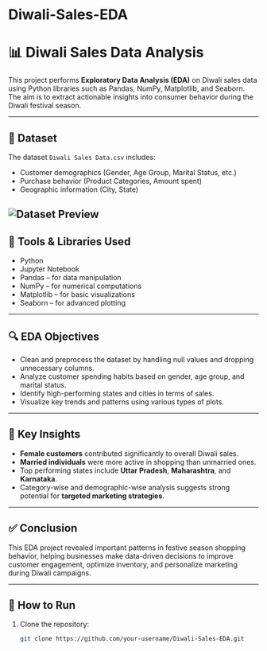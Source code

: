 # Diwali-Sales-EDA
# 📊 Diwali Sales Data Analysis

This project performs **Exploratory Data Analysis (EDA)** on Diwali sales data using Python libraries such as Pandas, NumPy, Matplotlib, and Seaborn. The aim is to extract actionable insights into consumer behavior during the Diwali festival season.

---

## 📁 Dataset

The dataset `Diwali Sales Data.csv` includes:

- Customer demographics (Gender, Age Group, Marital Status, etc.)
- Purchase behavior (Product Categories, Amount spent)
- Geographic information (City, State)

![Dataset Preview](Screenshot2025-05-09172519.png)
---

## 🔧 Tools & Libraries Used

- Python
- Jupyter Notebook
- Pandas – for data manipulation
- NumPy – for numerical computations
- Matplotlib – for basic visualizations
- Seaborn – for advanced plotting

---

## 🔍 EDA Objectives

- Clean and preprocess the dataset by handling null values and dropping unnecessary columns.
- Analyze customer spending habits based on gender, age group, and marital status.
- Identify high-performing states and cities in terms of sales.
- Visualize key trends and patterns using various types of plots.

---

## 📌 Key Insights

- **Female customers** contributed significantly to overall Diwali sales.
- **Married individuals** were more active in shopping than unmarried ones.
- Top performing states include **Uttar Pradesh**, **Maharashtra**, and **Karnataka**.
- Category-wise and demographic-wise analysis suggests strong potential for **targeted marketing strategies**.

---

## ✅ Conclusion

This EDA project revealed important patterns in festive season shopping behavior, helping businesses make data-driven decisions to improve customer engagement, optimize inventory, and personalize marketing during Diwali campaigns.

---

## 🚀 How to Run

1. Clone the repository:
   ```bash
   git clone https://github.com/your-username/Diwali-Sales-EDA.git
